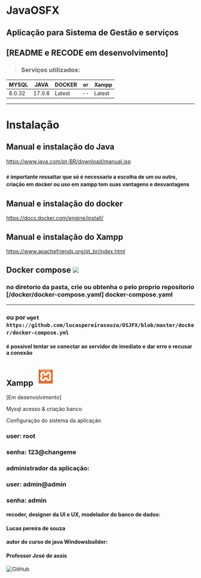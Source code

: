 # JavaOSFX
## Aplicação para Sistema de Gestão e serviços


## [README e RECODE em desenvolvimento]


> ### Serviços utilizados:
| MYSQL  | JAVA   | DOCKER | or | Xampp |
|--------|--------|--------| -- | ----- |
| 8.0.32 | 17.0.6 | Latest | -- | Latest |
____________________________

# Instalação

## Manual e instalação do Java
https://www.java.com/pt-BR/download/manual.jsp

### <small> é importante ressaltar que só é necessario a escolha de um ou outro, criação em docker ou uso em xampp tem suas vantagens e desvantagens </small>

## Manual e instalação do docker
https://docs.docker.com/engine/install/
## Manual e instalação do Xampp
https://www.apachefriends.org/pt_br/index.html


## Docker compose <a href="https://hub.docker.com/"><img src="https://img.icons8.com/?size=256&id=22813&format=png" height=50px></img></a>
### no diretorio da pasta, crie ou obtenha o pelo proprio repositorio [/docker/docker-compose.yaml] docker-compose.yaml
_____
### ou por `` wget https://github.com/lucaspereirasouza/OSJFX/blob/master/docker/docker-compose.yml ``

#### é possivel tentar se conectar ao servidor de imediato e dar erro e recusar a conexão

## Xampp <a href="https://www.apachefriends.org/pt_br/index.html"><img src="/imagesReadme/xampp.png" height=50px></img></a>
[Em desenvolvimento]

Mysql acesso & criação banco

Configuração do sistema da aplicação





### user: root
### senha: 123@changeme

### administrador da aplicação:

### user: admin@admin
### senha: admin

#### recoder, designer da UI e UX, modelador do banco de dados:
#### Lucas pereira de souza

#### autor do curso de java Windowsbuilder:
#### Professor José de assis

![GitHub](https://img.shields.io/github/license/lucaspereirasouza/SistemaOS)

